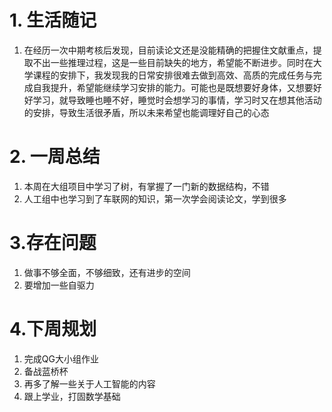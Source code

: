 # 1. 生活随记

1. 在经历一次中期考核后发现，目前读论文还是没能精确的把握住文献重点，提取不出一些推理过程，这是一些目前缺失的地方，希望能不断进步。同时在大学课程的安排下，我发现我的日常安排很难去做到高效、高质的完成任务与完成自我提升，希望能继续学习安排的能力。可能也是既想要好身体，又想要好好学习，就导致睡也睡不好，睡觉时会想学习的事情，学习时又在想其他活动的安排，导致生活很矛盾，所以未来希望也能调理好自己的心态

# 2. 一周总结

1. 本周在大组项目中学习了树，有掌握了一门新的数据结构，不错
2. 人工组中也学习到了车联网的知识，第一次学会阅读论文，学到很多

# 3.存在问题

1. 做事不够全面，不够细致，还有进步的空间
2. 要增加一些自驱力

# 4.下周规划

1. 完成QG大小组作业
2. 备战蓝桥杯
3. 再多了解一些关于人工智能的内容
4. 跟上学业，打固数学基础